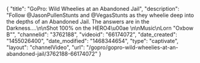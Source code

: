 {
    "title": "GoPro: Wild Wheelies at an Abandoned Jail",
    "description": "Follow @JasonPullenStunts and @VegasStunts as they wheelie deep into the depths of an Abandoned Jail. The answers are in the Darkness....\n\nShot 100% on the HERO4\u00ae \n\nMusic\nLorn \"Oxbow B\"",
    "channelid": "3762188",
    "videoid": "66174072",
    "date_created": "1455026400",
    "date_modified": "1468344654",
    "type": "captivate",
    "layout": "channelVideo",
    "url": "\/gopro\/gopro-wild-wheelies-at-an-abandoned-jail\/3762188-66174072"
}